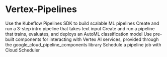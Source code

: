 # Vertex-Pipelines
Use the Kubeflow Pipelines SDK to build scalable ML pipelines
Create and run a 3-step intro pipeline that takes text input
Create and run a pipeline that trains, evaluates, and deploys an AutoML classification model
Use pre-built components for interacting with Vertex AI services, provided through the google_cloud_pipeline_components library
Schedule a pipeline job with Cloud Scheduler
